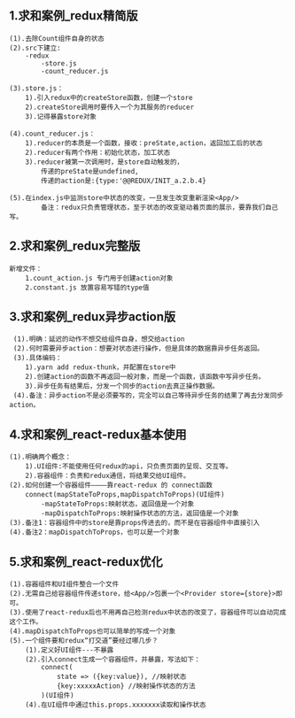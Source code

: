 ## 1.求和案例_redux精简版
    (1).去除Count组件自身的状态
    (2).src下建立:
        -redux
            -store.js
            -count_reducer.js

    (3).store.js：
        1).引入redux中的createStore函数，创建一个store
        2).createStore调用时要传入一个为其服务的reducer
        3).记得暴露store对象

    (4).count_reducer.js：
        1).reducer的本质是一个函数，接收：preState,action，返回加工后的状态
        2).reducer有两个作用：初始化状态，加工状态
        3).reducer被第一次调用时，是store自动触发的，
            传递的preState是undefined,
            传递的action是:{type:'@@REDUX/INIT_a.2.b.4}

    (5).在index.js中监测store中状态的改变，一旦发生改变重新渲染<App/>
            备注：redux只负责管理状态，至于状态的改变驱动着页面的展示，要靠我们自己写。

## 2.求和案例_redux完整版
    新增文件：
        1.count_action.js 专门用于创建action对象
        2.constant.js 放置容易写错的type值

## 3.求和案例_redux异步action版
     (1).明确：延迟的动作不想交给组件自身，想交给action
     (2).何时需要异步action：想要对状态进行操作，但是具体的数据靠异步任务返回。
     (3).具体编码：
        1).yarn add redux-thunk，并配置在store中
        2).创建action的函数不再返回一般对象，而是一个函数，该函数中写异步任务。
        3).异步任务有结果后，分发一个同步的action去真正操作数据。
     (4).备注：异步action不是必须要写的，完全可以自己等待异步任务的结果了再去分发同步action。

## 4.求和案例_react-redux基本使用
    (1).明确两个概念：
        1).UI组件:不能使用任何redux的api，只负责页面的呈现、交互等。
        2).容器组件：负责和redux通信，将结果交给UI组件。
    (2).如何创建一个容器组件————靠react-redux 的 connect函数
        connect(mapStateToProps,mapDispatchToProps)(UI组件)
            -mapStateToProps:映射状态，返回值是一个对象
            -mapDispatchToProps:映射操作状态的方法，返回值是一个对象
    (3).备注1：容器组件中的store是靠props传进去的，而不是在容器组件中直接引入
    (4).备注2：mapDispatchToProps，也可以是一个对象

## 5.求和案例_react-redux优化
    (1).容器组件和UI组件整合一个文件
    (2).无需自己给容器组件传递store，给<App/>包裹一个<Provider store={store}>即可。
    (3).使用了react-redux后也不用再自己检测redux中状态的改变了，容器组件可以自动完成这个工作。
    (4).mapDispatchToProps也可以简单的写成一个对象
    (5).一个组件要和redux“打交道”要经过哪几步？
        (1).定义好UI组件---不暴露
        (2).引入connect生成一个容器组件，并暴露，写法如下：
            connect(
                state => ({key:value}), //映射状态
                {key:xxxxxAction} //映射操作状态的方法
            )(UI组件)
        (4).在UI组件中通过this.props.xxxxxxx读取和操作状态
